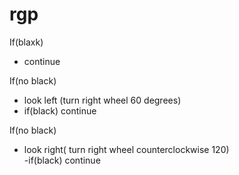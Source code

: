# rgp
If(blaxk) <br />
 - continue

If(no black) <br />
- look left (turn right wheel 60 degrees) <br />
- if(black) continue <br />

If(no black) <br /> 
- look right( turn right wheel counterclockwise 120) <br />
-if(black) continue
